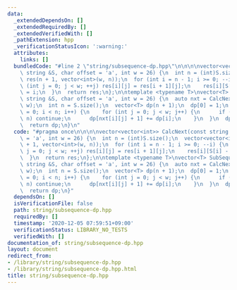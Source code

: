 ```yaml
---
data:
  _extendedDependsOn: []
  _extendedRequiredBy: []
  _extendedVerifiedWith: []
  _pathExtension: hpp
  _verificationStatusIcon: ':warning:'
  attributes:
    links: []
  bundledCode: "#line 2 \"string/subsequence-dp.hpp\"\n\n\n\nvector<vector<int>> CalcNext(const\
    \ string &S, char offset = 'a', int w = 26) {\n  int n = (int)S.size();\n  vector<vector<int>>\
    \ res(n + 1, vector<int>(w, n));\n  for (int i = n - 1; i >= 0; --i) {\n    for\
    \ (int j = 0; j < w; ++j) res[i][j] = res[i + 1][j];\n    res[i][S[i] - offset]\
    \ = i;\n  }\n  return res;\n};\n\ntemplate <typename T>\nvector<T> SubSequenceDP(const\
    \ string &S, char offset = 'a', int w = 26) {\n  auto nxt = CalcNext(S, offset,\
    \ w);\n  int n = S.size();\n  vector<T> dp(n + 1);\n  dp[0] = 1;\n  for (int i\
    \ = 0; i < n; i++) {\n    for (int j = 0; j < w; j++) {\n      if (nxt[i][j] >=\
    \ n) continue;\n      dp[nxt[i][j] + 1] += dp[i];\n    }\n  }\n  dp.erase(begin(dp));\n\
    \  return dp;\n}\n"
  code: "#pragma once\n\n\n\nvector<vector<int>> CalcNext(const string &S, char offset\
    \ = 'a', int w = 26) {\n  int n = (int)S.size();\n  vector<vector<int>> res(n\
    \ + 1, vector<int>(w, n));\n  for (int i = n - 1; i >= 0; --i) {\n    for (int\
    \ j = 0; j < w; ++j) res[i][j] = res[i + 1][j];\n    res[i][S[i] - offset] = i;\n\
    \  }\n  return res;\n};\n\ntemplate <typename T>\nvector<T> SubSequenceDP(const\
    \ string &S, char offset = 'a', int w = 26) {\n  auto nxt = CalcNext(S, offset,\
    \ w);\n  int n = S.size();\n  vector<T> dp(n + 1);\n  dp[0] = 1;\n  for (int i\
    \ = 0; i < n; i++) {\n    for (int j = 0; j < w; j++) {\n      if (nxt[i][j] >=\
    \ n) continue;\n      dp[nxt[i][j] + 1] += dp[i];\n    }\n  }\n  dp.erase(begin(dp));\n\
    \  return dp;\n}"
  dependsOn: []
  isVerificationFile: false
  path: string/subsequence-dp.hpp
  requiredBy: []
  timestamp: '2020-12-05 07:59:51+09:00'
  verificationStatus: LIBRARY_NO_TESTS
  verifiedWith: []
documentation_of: string/subsequence-dp.hpp
layout: document
redirect_from:
- /library/string/subsequence-dp.hpp
- /library/string/subsequence-dp.hpp.html
title: string/subsequence-dp.hpp
---
```

